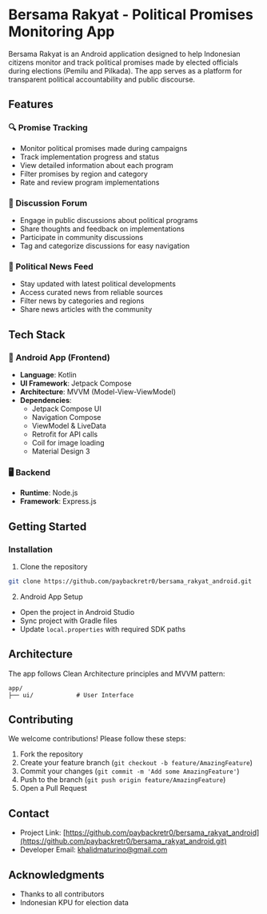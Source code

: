 # Bersama Rakyat - Political Promises Monitoring App

Bersama Rakyat is an Android application designed to help Indonesian citizens monitor and track political promises made by elected officials during elections (Pemilu and Pilkada). The app serves as a platform for transparent political accountability and public discourse.

## Features

### 🔍 Promise Tracking
- Monitor political promises made during campaigns
- Track implementation progress and status
- View detailed information about each program
- Filter promises by region and category
- Rate and review program implementations

### 💬 Discussion Forum
- Engage in public discussions about political programs
- Share thoughts and feedback on implementations
- Participate in community discussions
- Tag and categorize discussions for easy navigation

### 📰 Political News Feed
- Stay updated with latest political developments
- Access curated news from reliable sources
- Filter news by categories and regions
- Share news articles with the community

## Tech Stack

### 📱 Android App (Frontend)
- **Language**: Kotlin
- **UI Framework**: Jetpack Compose
- **Architecture**: MVVM (Model-View-ViewModel)
- **Dependencies**:
  - Jetpack Compose UI
  - Navigation Compose
  - ViewModel & LiveData
  - Retrofit for API calls
  - Coil for image loading
  - Material Design 3

### 🖥️ Backend
- **Runtime**: Node.js
- **Framework**: Express.js

## Getting Started

### Installation

1. Clone the repository
```bash
git clone https://github.com/paybackretr0/bersama_rakyat_android.git
```

2. Android App Setup
- Open the project in Android Studio
- Sync project with Gradle files
- Update `local.properties` with required SDK paths

## Architecture

The app follows Clean Architecture principles and MVVM pattern:

```
app/
├── ui/            # User Interface 
```

## Contributing

We welcome contributions! Please follow these steps:

1. Fork the repository
2. Create your feature branch (`git checkout -b feature/AmazingFeature`)
3. Commit your changes (`git commit -m 'Add some AmazingFeature'`)
4. Push to the branch (`git push origin feature/AmazingFeature`)
5. Open a Pull Request

## Contact

- Project Link: [https://github.com/paybackretr0/bersama_rakyat_android](https://github.com/paybackretr0/bersama_rakyat_android.git)
- Developer Email: khalidmaturino@gmail.com

## Acknowledgments

- Thanks to all contributors
- Indonesian KPU for election data
